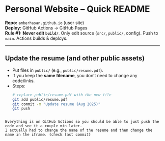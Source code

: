 # Personal Website – Quick README

**Repo:** `amberhasan.github.io` (user site)  
**Deploy:** GitHub Actions → GitHub Pages  
**Rule #1:** **Never edit `build/`**. Only edit source (`src/`, `public/`, config). Push to `main`. Actions builds & deploys.

---

## Update the resume (and other public assets)

- Put files in `public/` (e.g., `public/resume.pdf`).
- If you keep the **same filename**, you don’t need to change any code/links.
- Steps:
  ```bash
  # replace public/resume.pdf with the new file
  git add public/resume.pdf
  git commit -m "Update resume (Aug 2025)"
  git push
  ```

```

Everything is on GitHub Actions so you should be able to just push the code and see it a couple min later.
I actually had to change the name of the resume and then change the name in the iframe. (check last commit)
```
